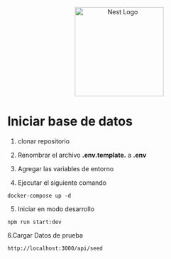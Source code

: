 <p align="center">
  <a href="http://nestjs.com/" target="blank"><img src="https://nestjs.com/img/logo-small.svg" width="200" alt="Nest Logo" /></a>
</p>

# Iniciar base de datos

1. clonar repositorio

2. Renombrar el archivo __.env.template.__ a __.env__

3. Agregar las variables de entorno

4. Ejecutar el siguiente comando
```
docker-compose up -d
```

5. Iniciar en modo desarrollo

```
npm run start:dev
```

6.Cargar Datos de prueba
  
```
http://localhost:3000/api/seed
```

